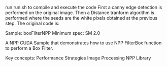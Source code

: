 run run.sh to compile and execute the code
First a canny edge detection is performed on the original image.
Then a Distance tranform algorithm is performed where the seeds are the white pixels obtained at the previous step.
The original code is:

Sample: boxFilterNPP
Minimum spec: SM 2.0

A NPP CUDA Sample that demonstrates how to use NPP FilterBox function to perform a Box Filter.

Key concepts:
Performance Strategies
Image Processing
NPP Library
